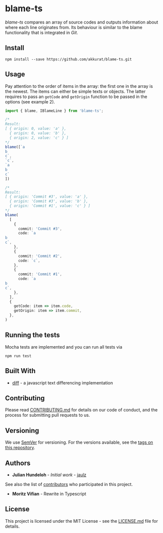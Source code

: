 # blame-ts

_blame-ts_ compares an array of source codes and outputs information about where each line originates from.
Its behaviour is similar to the blame functionality that is integrated in _Git_.

## Install

`npm install --save https://github.com/akkurat/blame-ts.git`

## Usage

Pay attention to the order of items in the array: the first one in the array is the newest. The items can either be simple texts or objects. 
The latter requires to pass an `getCode` and `getOrigin` function to be passed in the options (see example 2).
```typescript
import { blame, IBlameLine } from 'blame-ts';

/*
Result:
[ { origin: 0, value: 'a' },
  { origin: 0, value: 'b' },
  { origin: 2, value: 'c' } ]
*/
blame([`a
b
c`,
`c`,
`a
b
c`
])

/*
Result:
[ { origin: 'Commit #3', value: 'a' },
  { origin: 'Commit #3', value: 'b' },
  { origin: 'Commit #1', value: 'c' } ]
*/
blame(
  [
    {
      commit: 'Commit #3',
      code: `a
b
c`,
    },
    {
      commit: 'Commit #2',
      code: `c`,
    },
    {
      commit: 'Commit #1',
      code: `a
b
c`,
    },
  ],
  {
    getCode: item => item.code,
    getOrigin: item => item.commit,
  },
)
```

## Running the tests

Mocha tests are implemented and you can run all tests via
```
npm run test
```

## Built With

* [diff](https://github.com/kpdecker/jsdiff) - a javascript text differencing implementation

## Contributing

Please read [CONTRIBUTING.md](CONTRIBUTING.md) for details on our code of conduct, and the process for submitting pull requests to us.

## Versioning

We use [SemVer](http://semver.org/) for versioning. For the versions available, see the [tags on this repository](https://github.com/hundeloh-consulting/blame-js/tags). 

## Authors

* **Julian Hundeloh** - *Initial work* - [jaulz](https://github.com/jaulz)

See also the list of [contributors](https://github.com/hundeloh-consulting/r3connect/contributors) who participated in this project.

* **Moritz Vifian** - Rewrite in Typescript
## License

This project is licensed under the MIT License - see the [LICENSE.md](LICENSE.md) file for details. 
